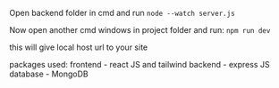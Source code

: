 Open backend folder in cmd and run
`node --watch server.js`

Now open another cmd windows in project folder and run:
`npm run dev`

this will give local host url to your site

packages used:
frontend - react JS and tailwind
backend - express JS
database - MongoDB

<!-- # React + Vite

This template provides a minimal setup to get React working in Vite with HMR and some ESLint rules.

Currently, two official plugins are available:

- [@vitejs/plugin-react](https://github.com/vitejs/vite-plugin-react/blob/main/packages/plugin-react/README.md) uses [Babel](https://babeljs.io/) for Fast Refresh
- [@vitejs/plugin-react-swc](https://github.com/vitejs/vite-plugin-react-swc) uses [SWC](https://swc.rs/) for Fast Refresh -->
